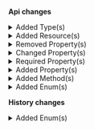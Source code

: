 **Api changes**

<details>
<summary>Added Type(s)</summary>

- added type `CartDiscountSetDiscountGroupAction`
- added type `DiscountGroup`
- added type `DiscountGroupDraft`
- added type `DiscountGroupPagedQueryResponse`
- added type `DiscountGroupReference`
- added type `DiscountGroupResourceIdentifier`
- added type `DiscountGroupUpdate`
- added type `DiscountGroupUpdateAction`
- added type `DiscountGroupSetDescriptionAction`
- added type `DiscountGroupSetKeyAction`
- added type `DiscountGroupSetNameAction`
- added type `DiscountGroupSetSortOrderAction`
- added type `DiscountGroupCreatedMessage`
- added type `DiscountGroupDeletedMessage`
- added type `DiscountGroupKeySetMessage`
- added type `DiscountGroupSortOrderSetMessage`
- added type `DiscountGroupCreatedMessagePayload`
- added type `DiscountGroupDeletedMessagePayload`
- added type `DiscountGroupKeySetMessagePayload`
- added type `DiscountGroupSortOrderSetMessagePayload`
</details>

<details>
<summary>Added Resource(s)</summary>

- added resource `/{projectKey}/discount-groups`
- added resource `/{projectKey}/discount-groups/key={key}`
- added resource `/{projectKey}/discount-groups/{ID}`
</details>

<details>
<summary>Removed Property(s)</summary>

- :warning: removed property `/[0-9].[0-9]*[1-9]/` from type `CategoryOrderHints`
- :warning: removed property `//` from type `ProductVariantChannelAvailabilityMap`
</details>

<details>
<summary>Changed Property(s)</summary>

- :warning: changed property `filter` of type `SearchSorting` from type `SearchQueryExpression` to `SearchQuery`
</details>

<details>
<summary>Required Property(s)</summary>

- changed property `sortOrder` of type `CartDiscountDraft` to be optional
</details>

<details>
<summary>Added Property(s)</summary>

- added property `discountGroup` to type `CartDiscount`
- added property `discountGroup` to type `CartDiscountDraft`
- added property `/^[0-9a-fA-F]{8}-[0-9a-fA-F]{4}-[0-9a-fA-F]{4}-[0-9a-fA-F]{4}-[0-9a-fA-F]{12}$/` to type `CategoryOrderHints`
- added property `/^[0-9a-fA-F]{8}-[0-9a-fA-F]{4}-[0-9a-fA-F]{4}-[0-9a-fA-F]{4}-[0-9a-fA-F]{12}$/` to type `ProductVariantChannelAvailabilityMap`
</details>

<details>
<summary>Added Method(s)</summary>

- added method `apiRoot.withProjectKey().discountGroups().get()`
- added method `apiRoot.withProjectKey().discountGroups().head()`
- added method `apiRoot.withProjectKey().discountGroups().post()`
- added method `apiRoot.withProjectKey().discountGroups().withKey().get()`
- added method `apiRoot.withProjectKey().discountGroups().withKey().head()`
- added method `apiRoot.withProjectKey().discountGroups().withKey().post()`
- added method `apiRoot.withProjectKey().discountGroups().withKey().delete()`
- added method `apiRoot.withProjectKey().discountGroups().withId().get()`
- added method `apiRoot.withProjectKey().discountGroups().withId().head()`
- added method `apiRoot.withProjectKey().discountGroups().withId().post()`
- added method `apiRoot.withProjectKey().discountGroups().withId().delete()`
</details>

<details>
<summary>Added Enum(s)</summary>

- added enum `ApplicationStoppedByGroupBestDeal` to type `DiscountCodeState`
- added enum `discount-group` to type `ReferenceTypeId`
</details>

**History changes**

<details>
<summary>Added Enum(s)</summary>

- added enum `ApplicationStoppedByGroupBestDeal` to type `DiscountCodeState`
</details>

